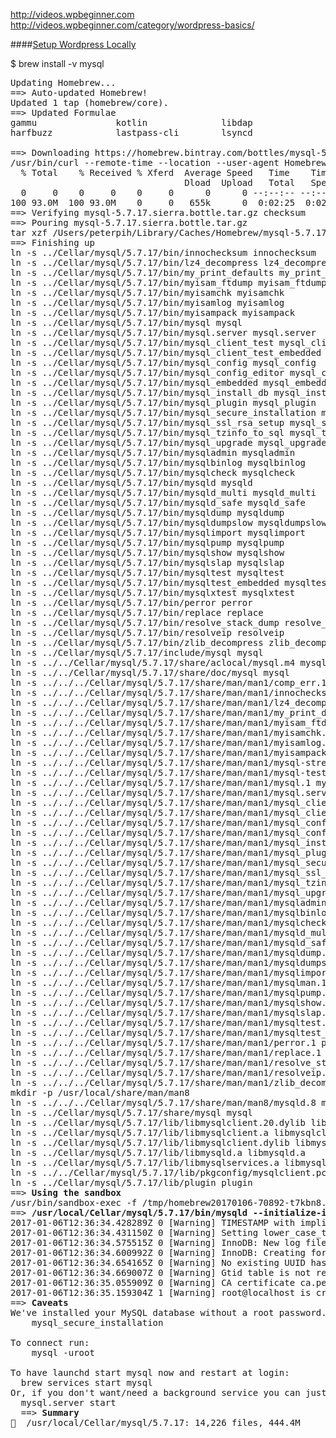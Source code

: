 http://videos.wpbeginner.com
http://videos.wpbeginner.com/category/wordpress-basics/

####[Setup Wordpress Locally](https://echo.co/blog/os-x-109-local-development-environment-apache-php-and-mysql-homebrew)

$ brew install -v mysql
<pre>
Updating Homebrew...
==> Auto-updated Homebrew!
Updated 1 tap (homebrew/core).
==> Updated Formulae
gammu               kotlin              libdap              nghttp2             node@6              xapian
harfbuzz            lastpass-cli        lsyncd              node-build          quantlib            xonsh

==> Downloading https://homebrew.bintray.com/bottles/mysql-5.7.17.sierra.bottle.tar.gz
/usr/bin/curl --remote-time --location --user-agent Homebrew/1.1.6 (Macintosh; Intel macOS 10.12.2) curl/7.51.0 --fail https://homebrew.bintray.com/bottles/mysql-5.7.17.sierra.bottle.tar.gz -C 0 -o /Users/peterpih/Library/Caches/Homebrew/mysql-5.7.17.sierra.bottle.tar.gz.incomplete
  % Total    % Received % Xferd  Average Speed   Time    Time     Time  Current
                                 Dload  Upload   Total   Spent    Left  Speed
  0     0    0     0    0     0      0      0 --:--:-- --:--:-- --:--:--     0
100 93.0M  100 93.0M    0     0   655k      0  0:02:25  0:02:25 --:--:--  659k
==> Verifying mysql-5.7.17.sierra.bottle.tar.gz checksum
==> Pouring mysql-5.7.17.sierra.bottle.tar.gz
tar xzf /Users/peterpih/Library/Caches/Homebrew/mysql-5.7.17.sierra.bottle.tar.gz
==> Finishing up
ln -s ../Cellar/mysql/5.7.17/bin/innochecksum innochecksum
ln -s ../Cellar/mysql/5.7.17/bin/lz4_decompress lz4_decompress
ln -s ../Cellar/mysql/5.7.17/bin/my_print_defaults my_print_defaults
ln -s ../Cellar/mysql/5.7.17/bin/myisam_ftdump myisam_ftdump
ln -s ../Cellar/mysql/5.7.17/bin/myisamchk myisamchk
ln -s ../Cellar/mysql/5.7.17/bin/myisamlog myisamlog
ln -s ../Cellar/mysql/5.7.17/bin/myisampack myisampack
ln -s ../Cellar/mysql/5.7.17/bin/mysql mysql
ln -s ../Cellar/mysql/5.7.17/bin/mysql.server mysql.server
ln -s ../Cellar/mysql/5.7.17/bin/mysql_client_test mysql_client_test
ln -s ../Cellar/mysql/5.7.17/bin/mysql_client_test_embedded mysql_client_test_embedded
ln -s ../Cellar/mysql/5.7.17/bin/mysql_config mysql_config
ln -s ../Cellar/mysql/5.7.17/bin/mysql_config_editor mysql_config_editor
ln -s ../Cellar/mysql/5.7.17/bin/mysql_embedded mysql_embedded
ln -s ../Cellar/mysql/5.7.17/bin/mysql_install_db mysql_install_db
ln -s ../Cellar/mysql/5.7.17/bin/mysql_plugin mysql_plugin
ln -s ../Cellar/mysql/5.7.17/bin/mysql_secure_installation mysql_secure_installation
ln -s ../Cellar/mysql/5.7.17/bin/mysql_ssl_rsa_setup mysql_ssl_rsa_setup
ln -s ../Cellar/mysql/5.7.17/bin/mysql_tzinfo_to_sql mysql_tzinfo_to_sql
ln -s ../Cellar/mysql/5.7.17/bin/mysql_upgrade mysql_upgrade
ln -s ../Cellar/mysql/5.7.17/bin/mysqladmin mysqladmin
ln -s ../Cellar/mysql/5.7.17/bin/mysqlbinlog mysqlbinlog
ln -s ../Cellar/mysql/5.7.17/bin/mysqlcheck mysqlcheck
ln -s ../Cellar/mysql/5.7.17/bin/mysqld mysqld
ln -s ../Cellar/mysql/5.7.17/bin/mysqld_multi mysqld_multi
ln -s ../Cellar/mysql/5.7.17/bin/mysqld_safe mysqld_safe
ln -s ../Cellar/mysql/5.7.17/bin/mysqldump mysqldump
ln -s ../Cellar/mysql/5.7.17/bin/mysqldumpslow mysqldumpslow
ln -s ../Cellar/mysql/5.7.17/bin/mysqlimport mysqlimport
ln -s ../Cellar/mysql/5.7.17/bin/mysqlpump mysqlpump
ln -s ../Cellar/mysql/5.7.17/bin/mysqlshow mysqlshow
ln -s ../Cellar/mysql/5.7.17/bin/mysqlslap mysqlslap
ln -s ../Cellar/mysql/5.7.17/bin/mysqltest mysqltest
ln -s ../Cellar/mysql/5.7.17/bin/mysqltest_embedded mysqltest_embedded
ln -s ../Cellar/mysql/5.7.17/bin/mysqlxtest mysqlxtest
ln -s ../Cellar/mysql/5.7.17/bin/perror perror
ln -s ../Cellar/mysql/5.7.17/bin/replace replace
ln -s ../Cellar/mysql/5.7.17/bin/resolve_stack_dump resolve_stack_dump
ln -s ../Cellar/mysql/5.7.17/bin/resolveip resolveip
ln -s ../Cellar/mysql/5.7.17/bin/zlib_decompress zlib_decompress
ln -s ../Cellar/mysql/5.7.17/include/mysql mysql
ln -s ../../Cellar/mysql/5.7.17/share/aclocal/mysql.m4 mysql.m4
ln -s ../../Cellar/mysql/5.7.17/share/doc/mysql mysql
ln -s ../../../Cellar/mysql/5.7.17/share/man/man1/comp_err.1 comp_err.1
ln -s ../../../Cellar/mysql/5.7.17/share/man/man1/innochecksum.1 innochecksum.1
ln -s ../../../Cellar/mysql/5.7.17/share/man/man1/lz4_decompress.1 lz4_decompress.1
ln -s ../../../Cellar/mysql/5.7.17/share/man/man1/my_print_defaults.1 my_print_defaults.1
ln -s ../../../Cellar/mysql/5.7.17/share/man/man1/myisam_ftdump.1 myisam_ftdump.1
ln -s ../../../Cellar/mysql/5.7.17/share/man/man1/myisamchk.1 myisamchk.1
ln -s ../../../Cellar/mysql/5.7.17/share/man/man1/myisamlog.1 myisamlog.1
ln -s ../../../Cellar/mysql/5.7.17/share/man/man1/myisampack.1 myisampack.1
ln -s ../../../Cellar/mysql/5.7.17/share/man/man1/mysql-stress-test.pl.1 mysql-stress-test.pl.1
ln -s ../../../Cellar/mysql/5.7.17/share/man/man1/mysql-test-run.pl.1 mysql-test-run.pl.1
ln -s ../../../Cellar/mysql/5.7.17/share/man/man1/mysql.1 mysql.1
ln -s ../../../Cellar/mysql/5.7.17/share/man/man1/mysql.server.1 mysql.server.1
ln -s ../../../Cellar/mysql/5.7.17/share/man/man1/mysql_client_test.1 mysql_client_test.1
ln -s ../../../Cellar/mysql/5.7.17/share/man/man1/mysql_client_test_embedded.1 mysql_client_test_embedded.1
ln -s ../../../Cellar/mysql/5.7.17/share/man/man1/mysql_config.1 mysql_config.1
ln -s ../../../Cellar/mysql/5.7.17/share/man/man1/mysql_config_editor.1 mysql_config_editor.1
ln -s ../../../Cellar/mysql/5.7.17/share/man/man1/mysql_install_db.1 mysql_install_db.1
ln -s ../../../Cellar/mysql/5.7.17/share/man/man1/mysql_plugin.1 mysql_plugin.1
ln -s ../../../Cellar/mysql/5.7.17/share/man/man1/mysql_secure_installation.1 mysql_secure_installation.1
ln -s ../../../Cellar/mysql/5.7.17/share/man/man1/mysql_ssl_rsa_setup.1 mysql_ssl_rsa_setup.1
ln -s ../../../Cellar/mysql/5.7.17/share/man/man1/mysql_tzinfo_to_sql.1 mysql_tzinfo_to_sql.1
ln -s ../../../Cellar/mysql/5.7.17/share/man/man1/mysql_upgrade.1 mysql_upgrade.1
ln -s ../../../Cellar/mysql/5.7.17/share/man/man1/mysqladmin.1 mysqladmin.1
ln -s ../../../Cellar/mysql/5.7.17/share/man/man1/mysqlbinlog.1 mysqlbinlog.1
ln -s ../../../Cellar/mysql/5.7.17/share/man/man1/mysqlcheck.1 mysqlcheck.1
ln -s ../../../Cellar/mysql/5.7.17/share/man/man1/mysqld_multi.1 mysqld_multi.1
ln -s ../../../Cellar/mysql/5.7.17/share/man/man1/mysqld_safe.1 mysqld_safe.1
ln -s ../../../Cellar/mysql/5.7.17/share/man/man1/mysqldump.1 mysqldump.1
ln -s ../../../Cellar/mysql/5.7.17/share/man/man1/mysqldumpslow.1 mysqldumpslow.1
ln -s ../../../Cellar/mysql/5.7.17/share/man/man1/mysqlimport.1 mysqlimport.1
ln -s ../../../Cellar/mysql/5.7.17/share/man/man1/mysqlman.1 mysqlman.1
ln -s ../../../Cellar/mysql/5.7.17/share/man/man1/mysqlpump.1 mysqlpump.1
ln -s ../../../Cellar/mysql/5.7.17/share/man/man1/mysqlshow.1 mysqlshow.1
ln -s ../../../Cellar/mysql/5.7.17/share/man/man1/mysqlslap.1 mysqlslap.1
ln -s ../../../Cellar/mysql/5.7.17/share/man/man1/mysqltest.1 mysqltest.1
ln -s ../../../Cellar/mysql/5.7.17/share/man/man1/mysqltest_embedded.1 mysqltest_embedded.1
ln -s ../../../Cellar/mysql/5.7.17/share/man/man1/perror.1 perror.1
ln -s ../../../Cellar/mysql/5.7.17/share/man/man1/replace.1 replace.1
ln -s ../../../Cellar/mysql/5.7.17/share/man/man1/resolve_stack_dump.1 resolve_stack_dump.1
ln -s ../../../Cellar/mysql/5.7.17/share/man/man1/resolveip.1 resolveip.1
ln -s ../../../Cellar/mysql/5.7.17/share/man/man1/zlib_decompress.1 zlib_decompress.1
mkdir -p /usr/local/share/man/man8
ln -s ../../../Cellar/mysql/5.7.17/share/man/man8/mysqld.8 mysqld.8
ln -s ../Cellar/mysql/5.7.17/share/mysql mysql
ln -s ../Cellar/mysql/5.7.17/lib/libmysqlclient.20.dylib libmysqlclient.20.dylib
ln -s ../Cellar/mysql/5.7.17/lib/libmysqlclient.a libmysqlclient.a
ln -s ../Cellar/mysql/5.7.17/lib/libmysqlclient.dylib libmysqlclient.dylib
ln -s ../Cellar/mysql/5.7.17/lib/libmysqld.a libmysqld.a
ln -s ../Cellar/mysql/5.7.17/lib/libmysqlservices.a libmysqlservices.a
ln -s ../../Cellar/mysql/5.7.17/lib/pkgconfig/mysqlclient.pc mysqlclient.pc
ln -s ../Cellar/mysql/5.7.17/lib/plugin plugin
==> <b>Using the sandbox</b>
/usr/bin/sandbox-exec -f /tmp/homebrew20170106-70892-t7kbn8.sb nice /System/Library/Frameworks/Ruby.framework/Versions/2.0/usr/bin/ruby -W0 -I /usr/local/Homebrew/Library/Homebrew -- /usr/local/Homebrew/Library/Homebrew/postinstall.rb /usr/local/Homebrew/Library/Taps/homebrew/homebrew-core/Formula/mysql.rb -v
==><b> /usr/local/Cellar/mysql/5.7.17/bin/mysqld --initialize-insecure --user=peterpih --basedir=/usr/local/Cellar/mysql/5.7.17 --datadir=/usr/local/var/mysql --tmpdir=/tmp</b>
2017-01-06T12:36:34.428289Z 0 [Warning] TIMESTAMP with implicit DEFAULT value is deprecated. Please use --explicit_defaults_for_timestamp server option (see documentation for more details).
2017-01-06T12:36:34.431150Z 0 [Warning] Setting lower_case_table_names=2 because file system for /usr/local/var/mysql/ is case insensitive
2017-01-06T12:36:34.575515Z 0 [Warning] InnoDB: New log files created, LSN=45790
2017-01-06T12:36:34.600992Z 0 [Warning] InnoDB: Creating foreign key constraint system tables.
2017-01-06T12:36:34.654165Z 0 [Warning] No existing UUID has been found, so we assume that this is the first time that this server has been started. Generating a new UUID: c256c5da-d40c-11e6-8bb3-805e589e0e6c.
2017-01-06T12:36:34.669007Z 0 [Warning] Gtid table is not ready to be used. Table 'mysql.gtid_executed' cannot be opened.
2017-01-06T12:36:35.055909Z 0 [Warning] CA certificate ca.pem is self signed.
2017-01-06T12:36:35.159304Z 1 [Warning] root@localhost is created with an empty password ! Please consider switching off the --initialize-insecure option.
==> <b>Caveats</b>
We've installed your MySQL database without a root password. To secure it run:
    mysql_secure_installation

To connect run:
    mysql -uroot

To have launchd start mysql now and restart at login:
  brew services start mysql
Or, if you don't want/need a background service you can just run:
  mysql.server start
  ==> <b>Summary</b>
🍺  /usr/local/Cellar/mysql/5.7.17: 14,226 files, 444.4M
</pre>
